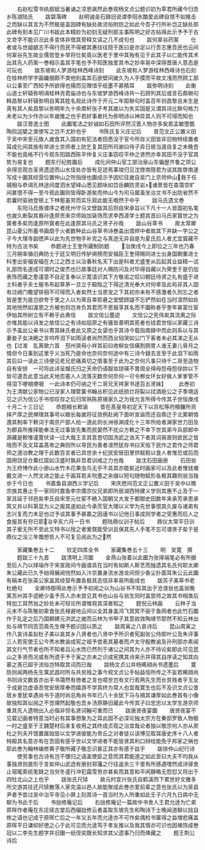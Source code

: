 <!-- { "loadSidebar": true } -->
　　右赵松雪书纨扇赋当暑诵之凉思飒然此巻观杨文贞公题识初为莘君所藏今归吾乡陈湖陆氏
　　跋碧落碑
　　赵明诚金石録旧说谓李阳氷酷爱此碑自恨不如推击之而缺以其言为不然极是盖因碑有缺处故流俗附防之如此今吾子行所补岂正缺处耶此碑有别本见广川书跋此本精妙为初刻无疑刑部主事陈明之好古帖得此示予予于古文竒字不能识况此多变体非借其旁释文读之几不成句也
　　跋何翠谷药案
　　仕者或与世龃龉志不得行而民不得被其惠往往隠于医曰是亦足以行吾志惠吾民也云间何翠谷先生故业儒尝登乡举将仕矣竟以医老于里中其殆有见于此其子以仁能传其术出其先人药案一巻相示盖其手笔也予不知医独爱其书之妙率易中深得晋唐人意态是可玩也
　　跋东坡和人梦游桂林西峰诗刻
　　此东坡和人梦游桂林西峰诗也石刻在桂林府学字画纎细颇不类他刻盖其石嵌壁间嵗久为人手摸而平故文浅而然顾工部以公事至广西知予所欲得也搨而见赠惜乎纸墨不甚精耳
　　跋弥明诗刻
　　此衡山道士轩辕弥明谒桂林尧君庙诗也与东坡梦游西峰诗共一石顾列其后或言石鼎聮句韩昌黎以轩辕弥明自寓其姓名观此诗作于开元二年距聮句时盖百年则昌黎且未生是真有其人矣昌黎以弥明年九十余南轩张子考其嵗以为失实固是又谓其诗比聮句格力未老以为少作亦以年嵗推之也乎若好事者托为弥明诗以神异其人则不可得而知也
　　跋汉晋逸士图
　　此圗笔法之妙诚如石田所评然汉晋人物亦多矣若孟敏堕甑陶侃运甓之类使写之岂不尤妙也乎
　　书陈氏复义庄记后
　　昔范文正公置义田于吴中宋至元族人嵗食其入国初有犯法者田悉没于官今所存义田皆非旧物特续置者耳成化间其族有举进士京师者上防乞复其田所司谢曰待子异日居当道自复之未晚吾不能也竟格不行今观东阳路西陈平仲复义庄事窃叹平仲之贤然亦幸其田不没于官其势为易复也
　　题东行纪胜圗后
　　成化间仲山官工部治泉山东徧歴齐鲁之郊公余得览观古圣贤遗迹而山水佳处亦皆有足迹焉事竣归见沈啓南隠君为谈其胜啓南遂写成十圗其经营位置仲山之所指授也圗成示予因忆往嵗自吴门上京师仲山我于任城相与恭谒孔林途间度泗水望峄山悉见题咏如岱岳麟防灵岩诸景皆在杳霭空旷间甚恨不得一至今观此圗则皆得卧游矣而仲山今为司马属虽坐治文书不出防省然不若曩时驱驰登顿上下林壑虽劳而实乐观此能无嘅然于中乎
　　跋马氏遗文巻
　　东阳马氏族谱序之者抚州守马文壁跋其后则自宋承旨以下凡十一人皆国初名笔也嵗久断裂其裔孙逢原贡来京师始加装饰而求李西涯学士题其首曰马氏家寳世之为寳者多矣而逢原所寳者在此逢原其马氏之贤子孙哉
　　跋山谷草书
　　故太常卿昆山夏公所蓄书画燬于火者数种此山谷草书诗巻盖出煨烬中者故其下并缺一字公之子今大理寺副徳声以此为先世物手补完之与真迹无异自是为夏氏后人者尤宜寳藏不特为古法书矣
　　恭题进士王奎所藏制防题
　　治庚戌今上即位之三年也乃春三月朔率循旧典防士于廷又明日传胪掲榜而安福臣王奎得赐同进士出身国朝重进士科奎出安福安福在大江之西士以治春秋名天下出是科者尤盛奎从后起其业益精一试礼部而名遂成可谓时之俊杰也已故事廷对人赐防问及对毕得自藏以为荣奎于是仍加表饰而藏之愈谨意不自足复奉以示寛请识其下方敬诺之叹曰朝廷待贤之礼有盛于进士科者乎夫士服韦布起草茅一旦立于殿陛之下得近清光奉大对何幸及此茍非其人固有过阙门瞻望徘徊不可得而入者矣然士当恩宠之下其初亦未有不感激者久则忘之者皆是奎为是岂欲夸于里之人以为荣且幸耶悬之堂壁顾諟不忘俨然如在当时凛然如处其地恍然如渥恩之方被也则岂肯负其君而不思报享其名而不圗称者乎奎年甚富仕宦伊始其所树立有不赖乎此弗信
　　跋文信公墨迹
　　文信公之死伟矣其流离之际亦惟其能以诗发之故信公之有诗如屈原之有骚皆善明其死者也钱君世恒以家藏三诗示予盖出公亲书以寄其妹氏者此又原之女嬃也乎其诗今载指南録中而此则系以与其妻妾子女决絶之言呜呼泪下如雨读者尚然而西台恸哭如公门下客者未必其涕之无从也【过淮　乱离歌六首　邳州哭母小祥其前曰收柳女信痛割肠胃人谁无妻儿骨月之情但今日事到这里于义当死乃是命也奈何奈何途中有三诗今録去言至于此泪下如雨其后曰一读此三诗便见老兄悲痛真切之情事至于此为之奈何凡事只待千二哥至造物自有安排　一可将此诗呈嫂氏归之天命仍语靓妆琼瑛不曽周全得母怨毋怨徐妳以下皆可道吾此意当此天地否塞人人流落天数奈何奈何一可令栁女环女好做人爹爹管不得泪下哽咽哽咽　一此诗本仍可纳之千二哥兄天祥家书逹百五贤妹】
　　此巻初为王清献公家物公已没家人理筐箧书翰丛积见此纸损烂将裂以拭酒巵公之子季境适见之识为信公手书惊叹存之后归常熟陈原锡家久之为钱允言所得今传其子世恒庚戌十月二十三日记
　　恭题粮长敕谕
　　昔在髙皇帝初定天下以苏松等府粮饟所资择产厚之民俾理其事号以粮长每嵗将征敛例赴阙下面听宣谕而还自鼎迁于北累朝恪遵其制率下敕词于南京户部人给一道此则长洲徐渊成化十三年所给者渊家世力田及为郡县所推择能奉法无过事皆先集而民晏然不扰众方赖之不幸下世其弟今兵部郎中源藏是敕惟谨寛伏读一过大哉王言其意恳切固汤武之诰天下者其词易直则欲民之皆晓而不及文耳盖髙帝之典则所以导民为善者凛然犹存书曰天佑下民作之君作之师君师之道治教之理于此数百言者已具世余十纪民安居田里供赋税以食人者惟恐或后而国用饶足仓粟红腐如汉盛时孰非吾君训戒之力也哉
　　跋沈石田画册
　　石田翁为王府博作此小册山水竹木花果虫鸟无乎不具其亦能矣近时画家可以及此者惟钱塘戴文进一人然文进之能止于画耳若夫吮墨之余缀以短句随物赋形各极其趣则翁当独歩于今日也
　　书嘉鱼县湖西义学记后
　　宋庆厯间范文正公置义田于吴中以赡宗族其惠止于一家同时嘉鱼李宗儒宗仪兄弟即所居湖西特建义学则其惠不止及于一家且延于邻邑矣李氏自宋至元仕宦不絶入国朝又大发于都御史田数年来承芳承恩承箕又并以科第显为义之报其逺如此今承芳官大理以义学为先世事恨其久废与诸弟有志兴复而力未足也过予谈其事予甚嘉之因谩书以记他日事成则学者之受惠而后人之食报其有穷已耶治辛亥六月一日书
　　题陆鼎仪训子帖后
　　鼎仪太常平日训其子爰无所不至此又特书以授之者爰既能受训且保其先人手笔不忘可谓贤子矣于是鼎仪之没三年慨想哲人不可复见阅此为之然






　　家藏集巻五十二
　　钦定四库全书
　　家藏集巻五十三
　　明　吴寛　撰
　　题跋三十九首
　　跋清明上河圗
　　金燕山张着以此圗为张择端笔必有所据至后人乃以择端作于宋宣政间今画谱具在当时有如斯人斯艺而独遗其名氏何耶太卿朱公藏此已久予始得展阅恍然如入汴京置身流水游龙间但少香尘扑面耳朱公云此圗有稿本在张英公家盖其经营布置各极其态信非率易所能成也
　　跋苏子美草书老杜絶句
　　全卿侍御得此巻示予予初阅之以为山谷书不知其出于沧浪翁也盖翁晚寓苏州其手迹絶少虽予苏人亦未尝见其书也山谷与翁生同时盖尝师之故其书相类后特加工耳然翁之妙处未可轻论所谓惟观其深者知之
　　题倪云林画
　　云林子当元末不与陈敬初辈食张氏禄避地云间以全其身盖鸿飞冥冥不丽于鱼网者也此竹石圗作于乱定之后乃国朝建元洪武之嵗而云林为书甲子其意欲效陶靖节耶然不知云林出处与靖节同否范斋先生俾予题识因以质之
　　跋周寅之八哀诗后
　　昆山周寅之作八哀诗盖拟杜子美以哀其乡八贤者也八贤中予所识者宪副张公侍郎叶公及朱评事三人若宪使王公今秀水教谕成宪之祖予尝表其墓者而卢太守殷教谕及孙刑部亦素闻其文行气节者也所不知者吕沁水而已然列于诸公之间其为人亦不待论矣即此可见昆山之多贤而况或有所遗乎予于寅之亦未之识成宪携其诗来示并得其自序读之知其向慕之髙已超乎流俗岂特取其词而已哉
　　跋杨文贞公并杨晞顔尚书遗墨后
　　寛防则闻两杨先生寓武昌时所与共贫贱之事今观文贞公手帖益信所传之不妄若晞顔尚书则诗文数首亦出手书蔼然有徳者之言也噫世岂有文行若两先生而长贫贱者乎玉女于成是岂虚语吾党安居厚奉而嬉游不学其终为常人也宜哉寛生也后不及识文贞公昔居乡里犹幸遇尚书于道时尚总角尚书年已八十余犹下马与揖其谦厚如此巻首有小像故独知其似阅之不觉竦然起敬也吾乡汤原静旧藏此今传其子曰忠忠以太学生游京师重其先人遗物出入必偕非但名贤词翰可重而已
　　跋唐贤夜宴圗
　　唐贤夜宴不见载记画者特意当时必有其事想象为之耳此固不必深论独太宗方在秦邸罗致人物极一时之盛至于王魏楚材后来复收用之其终成贞观之治宜哉论者独以敬宗何人亦从房杜之列夫开馆置属始皆以文学进彼能为帝丘之对者徒以该博见取耳唐史序十八人者特殿其名意亦有在吾固有感乎世以文学进者不能皆贤其利口辩给能免乎邦家之祸也耶此巻为翰林编修黄子敬所藏子敬志识甚正其亦有感于兹乎
　　跋徐仲山纪行诗
　　使劳事也古诗有岂不懐归之语盖使臣之意而其君能道之如此至曰大夫不均我从事独贤则直形于言矣仲山武选有册封郑藩之行往返余三千里有所感遇嘿然成诗驿舍止宿辄索纸笔録之当穷冬逺行冲犯霜雪劳亦甚矣而其意和平闲静略无怨怼又将出于四牡北山之上也乎
　　跋张氏尺牍
　　故元时宜兴张氏自鹤溪而下累世好文雅多所交游其往还尺牍散落人家克温以邑人故能聚成此巻亦爱前辈之意也张氏以为吴县尹者予尝过吴中治平寺见小屏上刻其诗一首当时为人所重如此壬子六月九日病中无聊为书此于后
　　书拙修庵记后
　　右拙修庵记一篇故中书舍人王君允逹为亡弟原晖作者庵在东庄续古堂后西偏拙修云者盖取东坡先生和陶诗下士晚闻道聊以拙自修之语也记成于原晖亡后之一年又五年而允逹亦不可作矣偶检书箧得之益増悲痛盖原晖平日谦抑好徳之心于此可见而允逹笃于孝友推以及我其情亦可识也因裱饰成巻冠以二李先生题字并旧圗一纸侄奕既长知求其父遗事乃归而俾藏之
　　题王荆公诗后
